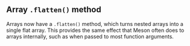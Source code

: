 ## Array `.flatten()` method

Arrays now have a `.flatten()` method, which turns nested arrays into a single
flat array. This provides the same effect that Meson often does to arrays
internally, such as when passed to most function arguments.
